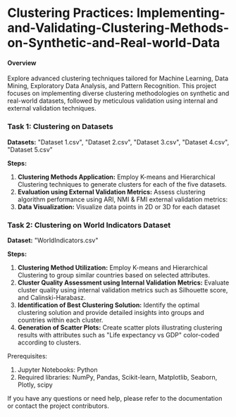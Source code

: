 # Clustering Practices: Implementing-and-Validating-Clustering-Methods-on-Synthetic-and-Real-world-Data

#### Overview
Explore advanced clustering techniques tailored for Machine Learning, Data Mining, Exploratory Data Analysis, and Pattern Recognition. This project focuses on implementing diverse clustering methodologies on synthetic and real-world datasets, followed by meticulous validation using internal and external validation techniques.

### Task 1: Clustering on Datasets
**Datasets:** "Dataset 1.csv", "Dataset 2.csv", "Dataset 3.csv", "Dataset 4.csv", "Dataset 5.csv"

**Steps:**
1. **Clustering Methods Application:** Employ K-means and Hierarchical Clustering techniques to generate clusters for each of the five datasets.
2. **Evaluation using External Validation Metrics:** Assess clustering algorithm performance using ARI, NMI & FMI external validation metrics:
3. **Data Visualization:** Visualize data points in 2D or 3D for each dataset

### Task 2: Clustering on World Indicators Dataset
**Dataset:** "WorldIndicators.csv"

**Steps:**
1. **Clustering Method Utilization:** Employ K-means and Hierarchical Clustering to group similar countries based on selected attributes.
2. **Cluster Quality Assessment using Internal Validation Metrics:** Evaluate cluster quality using internal validation metrics such as Silhouette score, and Calinski-Harabasz.
3. **Identification of Best Clustering Solution:** Identify the optimal clustering solution and provide detailed insights into groups and countries within each cluster.
4. **Generation of Scatter Plots:** Create scatter plots illustrating clustering results with attributes such as "Life expectancy vs GDP" color-coded according to clusters.

Prerequisites:
1. Jupyter Notebooks: Python
2. Required libraries: NumPy, Pandas, Scikit-learn, Matplotlib, Seaborn, Plotly, scipy

If you have any questions or need help, please refer to the documentation or contact the project contributors.
